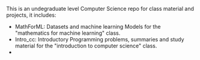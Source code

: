 This is an undegraduate level Computer Science repo for class material and projects, it includes:
- MathForML: Datasets and machine learning Models for the "mathematics for machine learning" class.
- Intro_cc: Introductory Programming problems, summaries and study material for the "introduction to computer science" class.
- 
